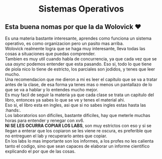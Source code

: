# <center> Sistemas Operativos

## Esta buena nomas por que la da Wolovick :heart:

Es una materia bastante interesante, aprendes como funciona un sistema operativo, es como organizacion pero un pasito mas arriba.  
Wolovick realmente logra que se haga muy interesante, lleva todas las cosas a situaciones que puedas comprender.   
Tambien es muy util cuando habla de concurrencia, ya que cada vez que se usa *async* podemos entender que esta pasando.
Eso si, todo lo que tiene de piola nico lo tiene de estricto, los parciales son jodidos, y tenes que leer mucho.  
Una recomendacion que me dieron a mi es leer el capitulo que se va a tratar antes de la clase, de esa forma ya tenes 
mas o menos un pantallazo de lo que se va a hablar y lo entendes mucho mejor.  
Es muy facil de seguir la materia ya que cada clase se trata un capitulo del libro, entonces ya sabes lo que se ve y tenes el material ahi.  
Eso si, el libro esta en ingles, asi que si no sabes ingles estas hasta las :hands:.  
Los laboratorios son dificiles, bastante dificiles, hay que meterle muchas horas para entender y renegar con xv6.  
**NI SE LES OCURRA COPIAR LOS LABS**, son muy estrictos con eso y si se llegan a enterar que los copiaron se les viene re oscura, es preferible que no entreguen el lab y recuperarlo antes que copiar.  
En los labs lo mas importante son los informes, a los profes no les calienta tanto el codigo, sino que sean capaces de elaborar un informe cientifico explicando el por que de las cosas.